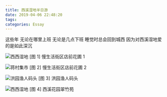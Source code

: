 ```yaml
---
title: 西溪湿地半日游
date: 2019-04-06 22:48:20
tags: 
categories: Essay
---
```


这些年
无论在哪里上班
无论是几点下班
睡觉时总会回到城西
因为对西溪湿地爱的是如此深沉

![西西湿地](/images/482317088.jpg)
[图 1] 慢生活街区店前花圃 1

<!--more-->

![蒋村集市](/images/2090297738.jpg)
[图 2] 慢生活街区店前花圃 2

![洪园渔人码头](/images/1024445398.jpg)
[图 3] 洪园渔人码头

![西西湿地](/images/1131758639.jpg)
[图 4] 西溪花园翠竹苑

